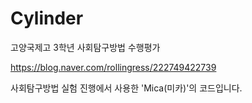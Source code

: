 # Cylinder
고양국제고 3학년 사회탐구방법 수행평가

https://blog.naver.com/rollingress/222749422739

사회탐구방법 실험 진행에서 사용한 'Mica(미카)'의 코드입니다.
